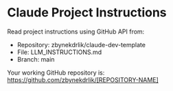 # Claude Project Instructions

Read project instructions using GitHub API from:
- Repository: zbynekdrlik/claude-dev-template
- File: LLM_INSTRUCTIONS.md
- Branch: main

Your working GitHub repository is: https://github.com/zbynekdrlik/[REPOSITORY-NAME]